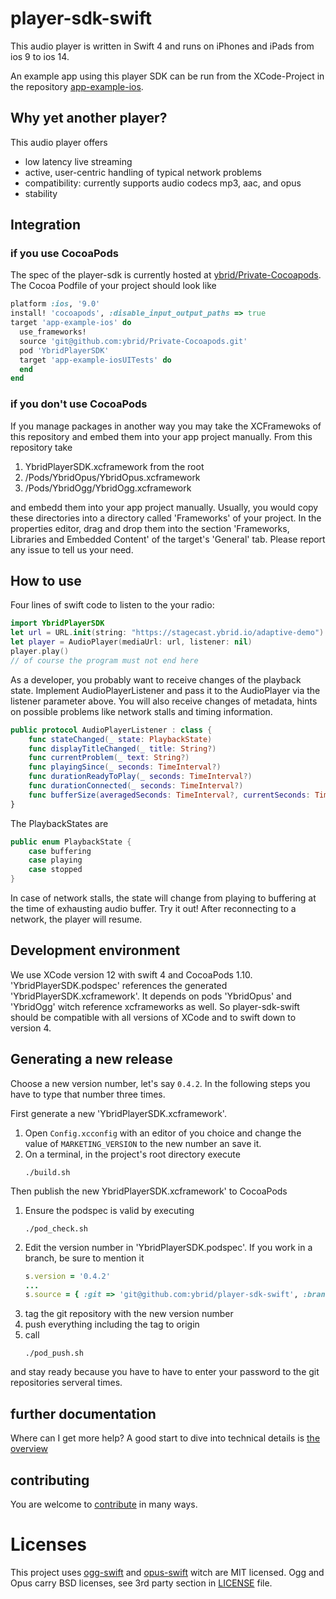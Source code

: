 # player-sdk-swift
This audio player is written in Swift 4 and runs on iPhones and iPads from ios 9 to ios 14. 

An example app using this player SDK can be run from the XCode-Project in the repository [app-example-ios](https://github.com/ybrid/app-example-ios).

## Why yet another player?
This audio player offers
- low latency live streaming
- active, user-centric handling of typical network problems
- compatibility: currently supports audio codecs mp3, aac, and opus
- stability
  
## Integration 
### if you use CocoaPods 
The spec of the player-sdk is currently hosted at [ybrid/Private-Cocoapods](https://github.com/ybrid/Private-Cocoapods). The Cocoa Podfile of your project should look like
```ruby
platform :ios, '9.0'
install! 'cocoapods', :disable_input_output_paths => true
target 'app-example-ios' do
  use_frameworks!
  source 'git@github.com:ybrid/Private-Cocoapods.git'
  pod 'YbridPlayerSDK'
  target 'app-example-iosUITests' do
  end
end
```
### if you don't use CocoaPods
If you manage packages in another way you may take the XCFramewoks of this repository and embed them into your app project manually. From this repository take 
1. YbridPlayerSDK.xcframework from the root
2. /Pods/YbridOpus/YbridOpus.xcframework
3. /Pods/YbridOgg/YbridOgg.xcframework

and embedd them into your app project manually. Usually, you would copy these directories into a directory called 'Frameworks' of your project. In the properties editor, drag and drop them into the section 'Frameworks, Libraries and Embedded Content' of the target's 'General' tab.
Please report any issue to tell us your need.

## How to use
Four lines of swift code to listen to the your radio:
```swift
import YbridPlayerSDK
let url = URL.init(string: "https://stagecast.ybrid.io/adaptive-demo")!
let player = AudioPlayer(mediaUrl: url, listener: nil)
player.play()
// of course the program must not end here
```
As a developer, you probably want to receive changes of the playback state. Implement AudioPlayerListener and pass it to the AudioPlayer via the listener parameter above. You will also receive changes of metadata, hints on possible problems like network stalls and timing information.
```swift
public protocol AudioPlayerListener : class {
    func stateChanged(_ state: PlaybackState)
    func displayTitleChanged(_ title: String?)
    func currentProblem(_ text: String?)
    func playingSince(_ seconds: TimeInterval?)
    func durationReadyToPlay(_ seconds: TimeInterval?)
    func durationConnected(_ seconds: TimeInterval?)
    func bufferSize(averagedSeconds: TimeInterval?, currentSeconds: TimeInterval?)
}
```
The PlaybackStates are 
```swift
public enum PlaybackState {
    case buffering
    case playing
    case stopped
}
```
In case of network stalls, the state will change from playing to buffering at the time of exhausting audio buffer. Try it out! After reconnecting to a network, the player will resume.
## Development environment
We use XCode version 12 with swift 4 and CocoaPods 1.10.
'YbridPlayerSDK.podspec' references the generated 'YbridPlayerSDK.xcframework'. It depends on pods 'YbridOpus' and 'YbridOgg' witch reference xcframeworks as well. So player-sdk-swift should be compatible with all versions of XCode and to swift down to version 4.
## Generating a new release
Choose a new version number, let's say ```0.4.2```. In the following steps you have to type that number three times. 

First generate a new 'YbridPlayerSDK.xcframework'.  
1. Open ```Config.xcconfig``` with an editor of you choice and change the value of ```MARKETING_VERSION``` to the new number an save it.
2. On a terminal, in the project's root directory execute
   ```shell 
   ./build.sh
   ```

Then publish the new YbridPlayerSDK.xcframework' to CocoaPods
1. Ensure the podspec is valid by executing
    ```shell
    ./pod_check.sh
2. Edit the version number in 'YbridPlayerSDK.podspec'. If you work in a branch, be sure to mention it 
    ```ruby
    s.version = '0.4.2'
    ...
    s.source = { :git => 'git@github.com:ybrid/player-sdk-swift', :branch => 'dev', :tag => s.version.to_s }
    ```
3. tag the git repository with the new version number
4. push everything including the tag to origin
5. call 
   ```shell
   ./pod_push.sh
   ```
and stay ready because you have to have to enter your password to the git repositories serveral times.
## further documentation
Where can I get more help?
A good start to dive into technical details is [the overview](https://github.com/ybrid/overview) 
## contributing
You are welcome to [contribute](https://github.com/ybrid/player-sdk-swift/CONTRIBUTING.md) in many ways.

# Licenses
This project uses [ogg-swift](https://github.com/ybrid/ogg-swift) and [opus-swift](https://github.com/ybrid/opus-swift) witch are MIT licensed. Ogg and Opus carry BSD licenses, see 3rd party section in [LICENSE](https://github.com/ybrid/app-example-ios/blob/master/LICENSE) file.